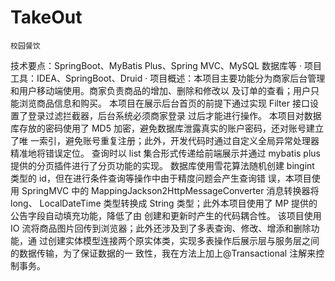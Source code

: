 # TakeOut
	校园餐饮
技术要点：SpringBoot、MyBatis Plus、Spring MVC、MySQL 数据库等
· 项目工具：IDEA、SpringBoot、Druid 
· 项目概述：本项目主要功能分为商家后台管理和用户移动端使用。商家负责商品的增加、删除和修改以
及订单的查看；用户只能浏览商品信息和购买。
本项目在展示后台首页的前提下通过实现 Filter 接口设置了登录过滤拦截器，后台系统必须商家登录
过后才能进行操作。
本项目对数据库存放的密码使用了 MD5 加密，避免数据库泄露真实的账户密码，还对账号建立了唯
一索引，避免账号重复注册；此外，开发代码时通过自定义全局异常处理器精准地将错误定位。
查询时以 list 集合形式传递给前端展示并通过 mybatis plus 提供的分页插件进行了分页功能的实现。
数据库使用雪花算法随机创建 bingint 类型的 id，但在进行条件查询等操作中由于精度问题会产生查询错
误，本项目使用 SpringMVC 中的 MappingJackson2HttpMessageConverter 消息转换器将 long、
LocalDateTime 类型转换成 String 类型；此外本项目使用了 MP 提供的公告字段自动填充功能，降低了由
创建和更新时产生的代码耦合性。
该项目使用 IO 流将商品图片回传到浏览器；此外还涉及到了多表查询、修改、增添和删除功能，通
过创建实体模型连接两个原实体类，实现多表操作后展示层与服务层之间的数据传输，为了保证数据的一
致性，我在方法上加上@Transactional 注解来控制事务。

